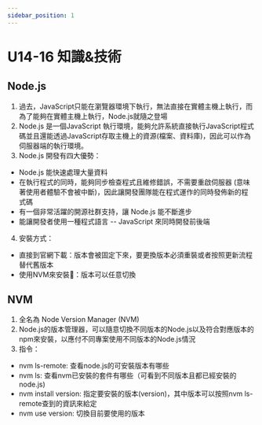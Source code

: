 ```yaml
---
sidebar_position: 1
---
```


# U14-16 知識&技術


## Node.js
1. 過去，JavaScript只能在瀏覽器環境下執行，無法直接在實體主機上執行，而為了能夠在實體主機上執行，Node.js就隨之登場
2. Node.js 是一個JavaScript 執行環境，能夠允許系統直接執行JavaScript程式碼並且還能透過JavaScript存取主機上的資源(檔案、資料庫)，因此可以作為伺服器端的執行環境。
3. Node.js 開發有四大優勢：
 - Node.js 能快速處理大量資料
 - 在執行程式的同時，能夠同步檢查程式且維修錯誤，不需要重啟伺服器 (意味著使用者體驗不會被中斷)，因此讓開發團隊能在程式運作的同時發佈新的程式碼
 - 有一個非常活躍的開源社群支持，讓 Node.js 能不斷進步
 - 能讓開發者使用一種程式語言 -- JavaScript 來同時開發前後端
4. 安裝方式：
 - 直接到官網下載：版本會被固定下來，要更換版本必須重裝或者按照更新流程替代舊版本
 - 使用NVM來安裝：版本可以任意切換


## NVM
1. 全名為 Node Version Manager (NVM)
2. Node.js的版本管理器，可以隨意切換不同版本的Node.js以及符合對應版本的npm來安裝，以應付不同專案使用不同版本的Node.js情況
3. 指令：
 - nvm ls-remote: 查看node.js的可安裝版本有哪些
 - nvm ls: 查看nvm已安裝的套件有哪些（可看到不同版本且都已經安裝的node.js)
 - nvm install version: 指定要安裝的版本(version)，其中版本可以按照nvm ls-remote查到的資訊來給定
 - nvm use version: 切換目前要使用的版本


